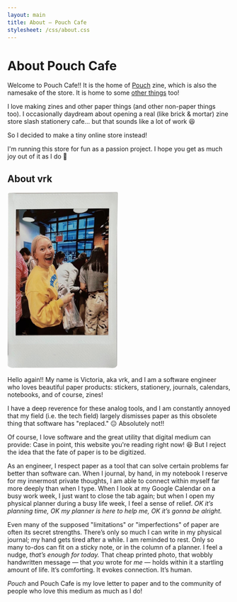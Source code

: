 ```yaml
---
layout: main
title: About — Pouch Cafe
stylesheet: /css/about.css
---
```


<div class="page">

# About Pouch Cafe

Welcome to Pouch Cafe!! It is the home of [Pouch](/pouch) zine, which is also the namesake of the store. It is home to some [other things](https://pouchcafe.gumroad.com/) too!

I love making zines and other paper things (and other non-paper things too). I occasionally daydream about opening a real (like brick & mortar) zine store slash stationery cafe... but that sounds like a lot of work 😆

So I decided to make a tiny online store instead!


I'm running this store for fun as a passion project. I hope you get as much joy out of it as I do 💖

## About vrk

<img src="/images/me-instax.png" width="250"/>

Hello again!! My name is Victoria, aka vrk, and I am a software engineer who loves beautiful paper products: stickers, stationery, journals, calendars, notebooks, and of course, zines! 

I have a deep reverence for these analog tools, and I am constantly annoyed that my field (i.e. the tech field) largely dismisses paper as this obsolete thing that software has "replaced." 😑 Absolutely not!! 

Of course, I love software and the great utility that digital medium can provide: Case in point, this website you're reading right now! 😆 But I reject the idea that the fate of paper is to be digitized.

As an engineer, I respect paper as a tool that can solve certain problems far better than software can. When I journal, by hand, in my notebook I reserve for my innermost private thoughts, I am able to connect within myself far more deeply than when I type. When I look at my Google Calendar on a busy work week, I just want to close the tab again; but when I open my physical planner during a busy life week, I feel a sense of relief. _OK it’s planning time, OK my planner is here to help me, OK it’s gonna be alright._

Even many of the supposed "limitations" or "imperfections" of paper are often its secret strengths. There’s only so much I can write in my physical journal; my hand gets tired after a while. I am reminded to rest. Only so many to-dos can fit on a sticky note, or in the column of a planner. I feel a nudge, _that’s enough for today._ That cheap printed photo, that wobbly handwritten message — that _you_ wrote for _me_ — holds within it a startling amount of life. It’s comforting. It evokes connection. It’s human.

_Pouch_ and Pouch Cafe is my love letter to paper and to the community of people who love this medium as much as I do!

</div>